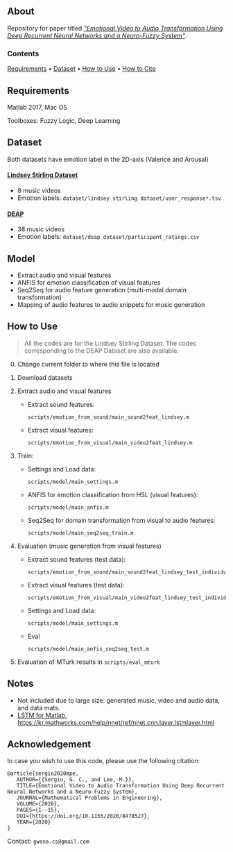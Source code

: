 ## About
Repository for paper titled [*"Emotional Video to Audio Transformation Using Deep Recurrent Neural Networks and a Neuro-Fuzzy System"*](https://www.hindawi.com/journals/mpe/2020/8478527/).

### Contents
[Requirements](#requirements) • [Dataset](#dataset) • [How to Use](#how-to-use) • [How to Cite](#acknowledgement) 

## Requirements
Matlab 2017, Mac OS

Toolboxes: Fuzzy Logic, Deep Learning

## Dataset
Both datasets have emotion label in the 2D-axis (Valence and Arousal)

#### [Lindsey Stirling Dataset](https://www.youtube.com/playlist?list=PLg5IYs6I5_xPkTWQ6P_YOiTTh7IBlc7ZH)
* 8 music videos
* Emotion labels: `dataset/lindsey stirling dataset/user_response*.tsv`

#### [DEAP](https://www.eecs.qmul.ac.uk/mmv/datasets/deap/)
* 38 music videos
* Emotion labels: `dataset/deap dataset/participant_ratings.csv`

## Model
* Extract audio and visual features
* ANFIS for emotion classification of visual features
* Seq2Seq for audio feature generation (multi-modal domain transformation)
* Mapping of audio features to audio snippets for music generation

## How to Use
> All the codes are for the Lindsey Stirling Dataset. The codes corresponding to the DEAP Dataset are also available.

0. Change current folder to where this file is located

1. Download datasets

2. Extract audio and visual features
    * Extract sound features:
        ```
        scripts/emotion_from_sound/main_sound2feat_lindsey.m
        ```
    * Extract visual features:
        ```
        scripts/emotion_from_visual/main_video2feat_lindsey.m
        ```

3. Train:
    * Settings and Load data:
        ```
        scripts/model/main_settings.m
        ```
    * ANFIS for emotion classification from HSL (visual features):
        ```
        scripts/model/main_anfis.m
        ```
    * Seq2Seq for domain transformation from visual to audio features:
        ```
        scripts/model/main_seq2seq_train.m
        ```

4. Evaluation (music generation from visual features)
    * Extract sound features (test data):
        ```
        scripts/emotion_from_sound/main_sound2feat_lindsey_test_individual.m
        ```
    * Extract visual features (test data):
        ```
        scripts/emotion_from_visual/main_video2feat_lindsey_test_individual.m
        ```
    * Settings and Load data:
        ```
        scripts/model/main_settings.m
        ```
    * Eval
        ```
        scripts/model/main_anfis_seq2seq_test.m
        ```

5. Evaluation of MTurk results in `scripts/eval_mturk`

## Notes
* Not included due to large size: generated music, video and audio data, and data mats.
* [LSTM for Matlab](https://www.mathworks.com/help/deeplearning/ug/long-short-term-memory-networks.html), https://kr.mathworks.com/help/nnet/ref/nnet.cnn.layer.lstmlayer.html


## Acknowledgement
In case you wish to use this code, please use the following citation:

```
@article{sergio2020mpe,
   AUTHOR={{Sergio, G. C., and Lee, M.}},
   TITLE={Emotional Video to Audio Transformation Using Deep Recurrent Neural Networks and a Neuro-Fuzzy System},
   JOURNAL={Mathematical Problems in Engineering},
   VOLUME={2020},
   PAGES={1--15},
   DOI={https://doi.org/10.1155/2020/8478527},
   YEAR={2020}
}
```

Contact: `gwena.cs@gmail.com`


